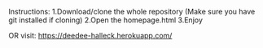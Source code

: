 Instructions:
1.Download/clone the whole repository (Make sure you have git installed if cloning)
2.Open the homepage.html
3.Enjoy

OR
visit:
https://deedee-halleck.herokuapp.com/
